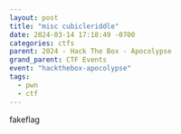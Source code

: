```yaml
---
layout: post
title: "misc cubicleriddle"
date: 2024-03-14 17:18:49 -0700
categories: ctfs
parent: 2024 - Hack The Box - Apocolypse
grand_parent: CTF Events
event: "hackthebox-apocolypse"
tags:
  - pwn
  - ctf
---
```


fakeflag
